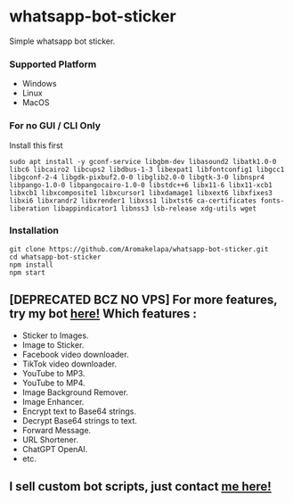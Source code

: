 # whatsapp-bot-sticker
Simple whatsapp bot sticker.

### Supported Platform
- Windows
- Linux
- MacOS


### For no GUI / CLI Only
Install this first
```
sudo apt install -y gconf-service libgbm-dev libasound2 libatk1.0-0 libc6 libcairo2 libcups2 libdbus-1-3 libexpat1 libfontconfig1 libgcc1 libgconf-2-4 libgdk-pixbuf2.0-0 libglib2.0-0 libgtk-3-0 libnspr4 libpango-1.0-0 libpangocairo-1.0-0 libstdc++6 libx11-6 libx11-xcb1 libxcb1 libxcomposite1 libxcursor1 libxdamage1 libxext6 libxfixes3 libxi6 libxrandr2 libxrender1 libxss1 libxtst6 ca-certificates fonts-liberation libappindicator1 libnss3 lsb-release xdg-utils wget
```

### Installation

```
git clone https://github.com/Aromakelapa/whatsapp-bot-sticker.git
cd whatsapp-bot-sticker
npm install
npm start
```


## [DEPRECATED BCZ NO VPS] For more features, try my bot [here!](https://wa.me/6285942361411) Which features :
- Sticker to Images.
- Image to Sticker.
- Facebook video downloader.
- TikTok video downloader.
- YouTube to MP3.
- YouTube to MP4.
- Image Background Remover.
- Image Enhancer.
- Encrypt text to Base64 strings.
- Decrypt Base64 strings to text.
- Forward Message.
- URL Shortener.
- ChatGPT OpenAI.
- etc.

## I sell custom bot scripts, just contact [me here!](https://wa.me/6283809574979)
